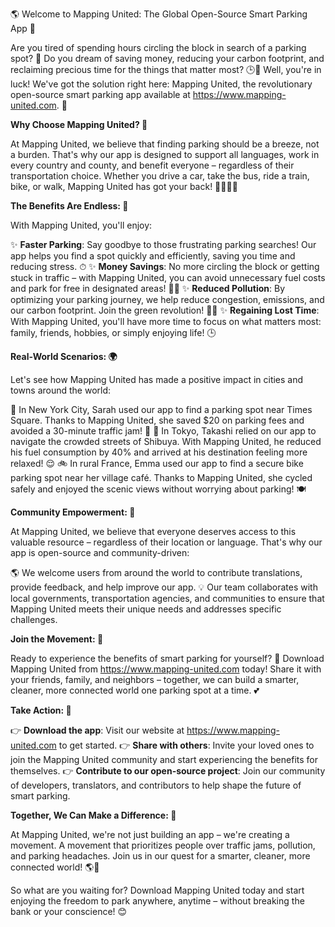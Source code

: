 🌎 Welcome to Mapping United: The Global Open-Source Smart Parking App 🌈

Are you tired of spending hours circling the block in search of a parking spot? 🤯 Do you dream of saving money, reducing your carbon footprint, and reclaiming precious time for the things that matter most? 🕒💚 Well, you're in luck! We've got the solution right here: Mapping United, the revolutionary open-source smart parking app available at https://www.mapping-united.com. 📲

**Why Choose Mapping United? 🤔**

At Mapping United, we believe that finding parking should be a breeze, not a burden. That's why our app is designed to support all languages, work in every country and county, and benefit everyone – regardless of their transportation choice. Whether you drive a car, take the bus, ride a train, bike, or walk, Mapping United has got your back! 🚶‍♀️🚌💨

**The Benefits Are Endless: 🌈**

With Mapping United, you'll enjoy:

✨ **Faster Parking**: Say goodbye to those frustrating parking searches! Our app helps you find a spot quickly and efficiently, saving you time and reducing stress. ⏱
✨ **Money Savings**: No more circling the block or getting stuck in traffic – with Mapping United, you can avoid unnecessary fuel costs and park for free in designated areas! 🚗💸
✨ **Reduced Pollution**: By optimizing your parking journey, we help reduce congestion, emissions, and our carbon footprint. Join the green revolution! 🌿🌱
✨ **Regaining Lost Time**: With Mapping United, you'll have more time to focus on what matters most: family, friends, hobbies, or simply enjoying life! 🕒

**Real-World Scenarios: 🌍**

Let's see how Mapping United has made a positive impact in cities and towns around the world:

🚗 In New York City, Sarah used our app to find a parking spot near Times Square. Thanks to Mapping United, she saved $20 on parking fees and avoided a 30-minute traffic jam! 🎉
🚌 In Tokyo, Takashi relied on our app to navigate the crowded streets of Shibuya. With Mapping United, he reduced his fuel consumption by 40% and arrived at his destination feeling more relaxed! 😌
🚲 In rural France, Emma used our app to find a secure bike parking spot near her village café. Thanks to Mapping United, she cycled safely and enjoyed the scenic views without worrying about parking! 🍽️

**Community Empowerment: 👥**

At Mapping United, we believe that everyone deserves access to this valuable resource – regardless of their location or language. That's why our app is open-source and community-driven:

🌎 We welcome users from around the world to contribute translations, provide feedback, and help improve our app.
💡 Our team collaborates with local governments, transportation agencies, and communities to ensure that Mapping United meets their unique needs and addresses specific challenges.

**Join the Movement: 🚀**

Ready to experience the benefits of smart parking for yourself? 🤩 Download Mapping United from https://www.mapping-united.com today! Share it with your friends, family, and neighbors – together, we can build a smarter, cleaner, more connected world one parking spot at a time. 💕

**Take Action: 📣**

👉 **Download the app**: Visit our website at https://www.mapping-united.com to get started.
👉 **Share with others**: Invite your loved ones to join the Mapping United community and start experiencing the benefits for themselves.
👉 **Contribute to our open-source project**: Join our community of developers, translators, and contributors to help shape the future of smart parking.

**Together, We Can Make a Difference: 🌟**

At Mapping United, we're not just building an app – we're creating a movement. A movement that prioritizes people over traffic jams, pollution, and parking headaches. Join us in our quest for a smarter, cleaner, more connected world! 🌎💚

So what are you waiting for? Download Mapping United today and start enjoying the freedom to park anywhere, anytime – without breaking the bank or your conscience! 😊